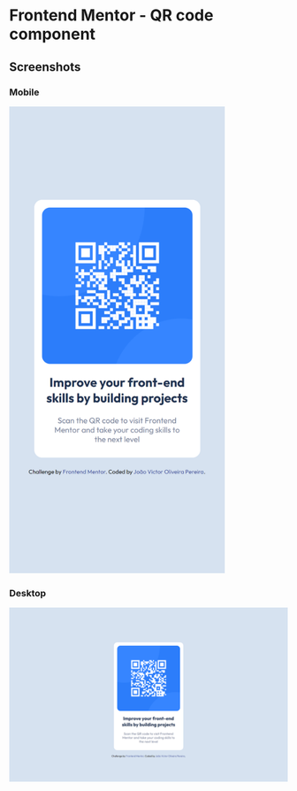 # Frontend Mentor - QR code component

## Screenshots

### Mobile

<img src="./Screenshot/Mobile.png" width="390px" height="844px">

### Desktop

<img src="./Screenshot/Desktop.png">
